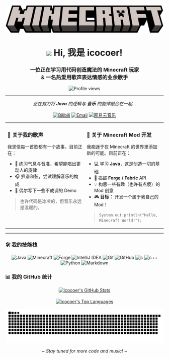 <p align="center">
  <img src="assets/pics/banner/minecraft.svg" alt="Minecraft Banner" width="800"/>
</p>

<h1 align="center">
  <img src="https://raw.githubusercontent.com/MartinHeinz/MartinHeinz/master/wave.gif" width="30px">
  Hi, 我是 icocoer!
</h1>

<h3 align="center">
  一位正在学习用代码创造魔法的 Minecraft 玩家 
  <br>
  & 一名热爱用歌声表达情感的业余歌手
</h3>

<p align="center">
  <img src="https://komarev.com/ghpvc/?username=icocoer&label=PROFILE+VIEWS&color=blueviolet&style=flat-square" alt="Profile views" />
</p>

<hr>

<p align="center">
  <em>正在努力将 <strong>Java</strong> 的逻辑与 <strong>音乐</strong> 的旋律融合在一起...</em>
  <br><br>
  <a href="https://space.bilibili.com/115476220"><img src="https://img.shields.io/badge/Bilibili-B站-ff69b4?style=for-the-badge&logo=bilibili&logoColor=white" alt="Bilibili"></a>
  <a href="mailto:icocoer@hotmail.com"><img src="https://img.shields.io/badge/Email-联系我-blue?style=for-the-badge&logo=gmail&logoColor=white" alt="Email"></a>
  <a href="https://music.163.com/#/user/home?id=1414491677"><img src="https://img.shields.io/badge/Music-%E7%BD%91%E6%98%93%E4%BA%91%E9%9F%B3%E4%B9%90-green?style=for-the-badge&logo=tencent-qq&logoColor=white" alt="网易云音乐"></a>
</p>

<table align="center">
<tr>
<td valign="top" width="50%">

### 🎵 关于我的歌声

我坚信每一首歌都有一个故事。目前正在：
- 🎤 练习气息与音准，希望能唱出更动人的旋律
- 🎧 扒谱和弦，尝试理解音乐的构成
- 🎼 偶尔写下一些不成调的 Demo

> 也许代码是冰冷的，但音乐永远是温暖的。

</td>
<td valign="top" width="50%">

### 💎 关于 Minecraft Mod 开发

我痴迷于在 Minecraft 的世界里添加新的可能。目前正在：
- 💻 学习 **Java**，这是创造一切的基础
- 🧱 捣鼓 **Forge / Fabric** API
- 💡 构思一些有趣（也许有点傻）的 Mod 创意
- 🎮 **目标：** 开发一个属于我自己的 Mod！

> `System.out.println("Hello, Minecraft World!");`

</td>
</tr>
</table>

<hr>

### 🛠️ 我的技能栈

<p align="center">
  <img src="https://img.shields.io/badge/Java-ED8B00?style=for-the-badge&logo=openjdk&logoColor=white" alt="Java">
  <img src="https://img.shields.io/badge/Minecraft-67954F?style=for-the-badge&logo=minecraft&logoColor=white" alt="Minecraft">
  <img src="https://img.shields.io/badge/Forge-orange?style=for-the-badge" alt="Forge">
  <img src="https://img.shields.io/badge/IntelliJ_IDEA-000000?style=for-the-badge&logo=intellij-idea&logoColor=white" alt="IntelliJ IDEA">
  <img src="https://img.shields.io/badge/Git-F05032?style=for-the-badge&logo=git&logoColor=white" alt="Git">
  <img src="https://img.shields.io/badge/GitHub-181717?style=for-the-badge&logo=github&logoColor=white" alt="GitHub">
  <img src="https://img.shields.io/badge/C-66CCFF?style=for-the-badge&logo=C&logoColor=white" alt="c">
  <img src="https://img.shields.io/badge/C++-00599C?style=for-the-badge&logo=c%2B%2B&logoColor=white" alt="c++">
  <img src="https://img.shields.io/badge/Python-3776AB?style=for-the-badge&logo=python&logoColor=white" alt="Python">
  <img src="https://img.shields.io/badge/Markdown-000000?style=for-the-badge&logo=markdown&logoColor=white" alt="Markdown">
</p>

### 📊 我的 GitHub 统计

<p align="center">
  <a href="https://github.com/anuraghazra/github-readme-stats">
    <img align="center" src="https://github-readme-stats.vercel.app/api?username=icocoer&show_icons=true&locale=cn&theme=dracula&card_width=450" alt="icocoer's GitHub Stats"/>
  </a>
  <br><br>
  <a href="https://github.com/anuraghazra/github-readme-stats">
    <img align="center" src="https://github-readme-stats.vercel.app/api/top-langs/?username=icocoer&layout=compact&locale=cn&theme=dracula&card_width=450" alt="icocoer's Top Languages"/>
  </a>
</p>

<p align="center">
  <img src="https://github.com/icocoer/icocoer/raw/output/github-contribution-grid-snake.svg" alt="snake">
</p>

<p align="center">
  <em>~ Stay tuned for more code and music! ~</em>
</p>
